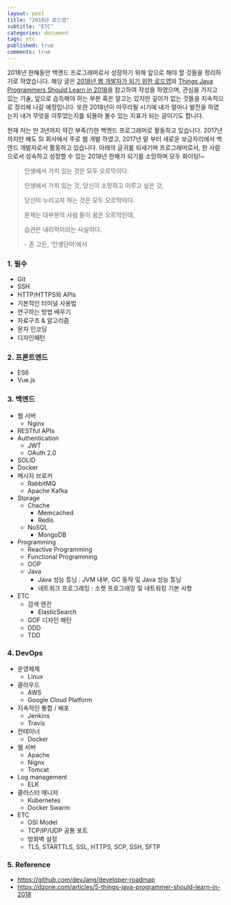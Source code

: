 ```yaml
---
layout: post
title: "2018년 로드맵"
subtitle: "ETC"
categories: document
tags: etc
published: true
comments: true
---
```




2018년 한해동안 백엔드 프로그래머로서 성장하기 위해 앞으로 해야 할 것들을 정리하기로 하였습니다. 해당 글은 [2018년 웹 개발자가 되기 위한 로드맵](https://github.com/devJang/developer-roadmap)와 [Things Java Programmers Should Learn in 2018](https://dzone.com/articles/5-things-java-programmer-should-learn-in-2018)을 참고하여 작성을 하였으며, 관심을 가지고 있는 기술, 앞으로 습득해야 하는 부분 혹은 알고는 있지만 깊이가 없는 것들을 지속적으로 정리해 나갈 예정입니다. 또한 2018년이 마무리될 시기에 내가 얼마나 발전을 하였는지 내가 무엇을 이루었는지를 되돌아 볼수 있는 지표가 되는 글이기도 합니다.

현재 저는 만 3년까지 약간 부족(?)한 백엔드 프로그래머로 활동하고 있습니다. 2017년까지만 해도 SI 회사에서 주로 웹 개발 하였고, 2017년 말 부터 새로운 보금자리에서 백엔드 개발자로서 활동하고 있습니다. 아래의 글귀를 되새기며 프로그래머로서, 한 사람으로서 성숙하고 성장할 수 있는 2018년 한해가 되기를 소망하며 모두 화이팅!~



>인생에서 가치 있는 것은 모두 오르막이다.
>
>인생에서 가치 있는 것, 당신이 소망하고 이루고 싶은 것,
>
>당신이 누리고자 하는 것은 모두 오르막이다.
>
>문제는 대부분의 사람 들이 꿈은 오르막인데,
>
>습관은 내리막이라는 사실이다.
>
>\- 존 고든, ‘인생단어’에서



### 1. 필수

- Git
- SSH
- HTTP/HTTPS와 APIs
- 기본적인 터미널 사용법
- 연구하는 방법 배우기
- 자료구조 & 알고리즘
- 문자 인코딩
- 디자인패턴




### 2. 프론트엔드

- ES6
- Vue.js




### 3. 백엔드

- 웹 서버
  - Nginx
- RESTful APIs
- Authentication
  - JWT
  - OAuth 2.0
- SOLID
- Docker
- 메시지 브로커
  - RabbitMQ
  - Apache Kafka
- Storage
  - Chache
    - Memcached
    - Redis
  - NoSQL
    - MongoDB
- Programming
  - Reactive Programming
  - Functional Programming
  - OOP
  - Java
    - Java 성능 튜닝 : JVM 내부, GC 동작 및 Java 성능 튜닝
    - 네트워크 프로그래밍 : 소켓 프로그래밍 및 네트워킹 기본 사항
- ETC
  - 검색 엔진
    - ElasticSearch
  - GOF 디자인 패턴
  - DDD
  - TDD




### 4. DevOps

- 운영체제
  - Linux
- 클라우드
  - AWS
  - Google Cloud Platform
- 지속적인 통합  / 배포
  - Jenkins
  - Travis
- 컨테이너
  - Docker
- 웹 서버
  - Apache
  - Nignx
  - Tomcat
- Log management
  - ELK
- 클러스터 매니저
  - Kubernetes
  - Docker Swarm
- ETC
  - OSI Model
  - TCP/IP/UDP 공통 포트
  - 방화벽 설정
  - TLS, STARTTLS, SSL, HTTPS, SCP, SSH, SFTP





### 5. Reference

- https://github.com/devJang/developer-roadmap
- https://dzone.com/articles/5-things-java-programmer-should-learn-in-2018